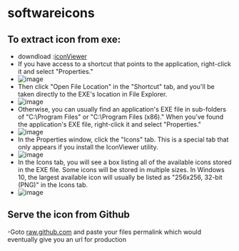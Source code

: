 # softwareicons

## To extract icon from exe: 

  - downdload :[iconViewer](https://www.botproductions.com/iconview/download/IconViewer3.02-Setup-x64.exe)
  - If you have access to a shortcut that points to the application, right-click it and select "Properties."
  - ![image](https://github.com/vijaidjearam/softwareicons/assets/1507737/b4dd7bc6-3cca-435b-9690-59de8f299432)
  - Then click "Open File Location" in the "Shortcut" tab, and you'll be taken directly to the EXE's location in File Explorer.
  - ![image](https://github.com/vijaidjearam/softwareicons/assets/1507737/0abb28c9-a6b3-426e-9ff9-11cba67fda2d)
  - Otherwise, you can usually find an application's EXE file in sub-folders of "C:\Program Files" or "C:\Program Files (x86)." When you've found the application's EXE file, right-click it and select "Properties."
  - ![image](https://github.com/vijaidjearam/softwareicons/assets/1507737/1187070b-a879-4c65-8080-0f49bde8aabf)
  - In the Properties window, click the "Icons" tab. This is a special tab that only appears if you install the IconViewer utility.
  - ![image](https://github.com/vijaidjearam/softwareicons/assets/1507737/722848f7-fa80-4cbf-b18c-a1041e5205b8)
  - In the Icons tab, you will see a box listing all of the available icons stored in the EXE file. Some icons will be stored in multiple sizes. In Windows 10, the largest available icon will usually be listed as "256x256, 32-bit (PNG)" in the Icons tab.
  - ![image](https://github.com/vijaidjearam/softwareicons/assets/1507737/b27d346a-47aa-4a4c-9066-32bdf5113dba)

## Serve the icon from Github

-Goto [raw.github.com](https://raw.githack.com/) and paste your files permalink which would eventually give you an url for production
